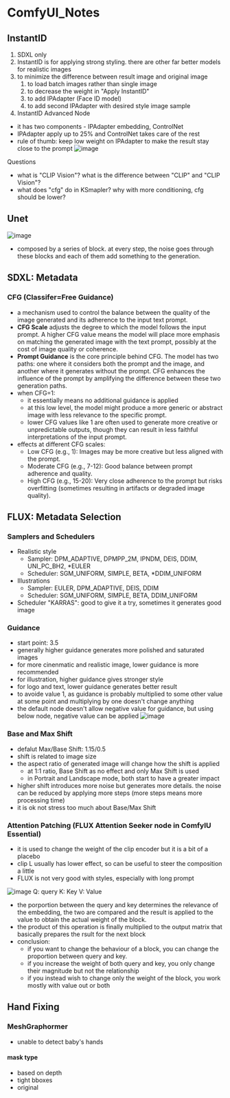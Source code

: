 # ComfyUI_Notes
## InstantID
1. SDXL only
2. InstantID is for applying strong styling. there are other far better models for realistic images
3. to minimize the difference between result image and original image
   1. to load batch images rather than single image
   2. to decrease the weight in "Apply InstantID"
   3. to add IPAdapter (Face ID model)
   4. to add second IPAdapter with desired style image sample
4. InstantID Advanced Node
- it has two components - IPAdapter embedding, ControlNet
- IPAdapter apply up to 25% and ControlNet takes care of the rest
- rule of thumb: keep low weight on IPAdapter to make the result stay close to the prompt
![image](https://github.com/user-attachments/assets/ee8f3a39-ca0a-443b-94e7-eee99eefe982)

Questions
- what is "CLIP Vision"? what is the difference between "CLIP" and "CLIP Vision"?
- what does "cfg" do in KSmapler? why with more conditioning, cfg should be lower?


## Unet
![image](https://github.com/user-attachments/assets/1f075bb1-dd4a-4697-83f0-b076c2a9086c)
- composed by a series of block. at every step, the noise goes through these blocks and each of them add something to the generation.

## SDXL: Metadata
### CFG (Classifer=Free Guidance)
- a mechanism used to control the balance between the quality of the image generated and its adherence to the input text prompt.
- **CFG Scale** adjusts the degree to which the model follows the input prompt. A higher CFG value means the model will place more emphasis on matching the generated image with the text prompt, possibly at the cost of image quality or coherence.
- **Prompt Guidance** is the core principle behind CFG. The model has two paths: one where it considers both the prompt and the image, and another where it generates without the prompt. CFG enhances the influence of the prompt by amplifying the difference between these two generation paths.
- when CFG=1:
  - it essentially means no additional guidance is applied
  - at this low level, the model might produce a more generic or abstract image with less relevance to the specific prompt.
  - lower CFG values like 1 are often used to generate more creative or unpredictable outputs, though they can result in less faithful interpretations of the input prompt.
- effects at different CFG scales:
  - Low CFG (e.g., 1): Images may be more creative but less aligned with the prompt.
  - Moderate CFG (e.g., 7-12): Good balance between prompt adherence and quality.
  - High CFG (e.g., 15-20): Very close adherence to the prompt but risks overfitting (sometimes resulting in artifacts or degraded image quality).
  

## FLUX: Metadata Selection
### Samplers and Schedulers
- Realistic style
  - Sampler: DPM_ADAPTIVE, DPMPP_2M, IPNDM, DEIS, DDIM, UNI_PC_BH2, *EULER
  - Scheduler: SGM_UNIFORM, SIMPLE, BETA, *DDIM_UNIFORM
- Illustrations
  - Sampler: EULER, DPM_ADAPTIVE, DEIS, DDIM
  - Scheduler: SGM_UNIFORM, SIMPLE, BETA, DDIM_UNIFORM
- Scheduler "KARRAS": good to give it a try, sometimes it generates good image


### Guidance
- start point: 3.5
- generally higher guidance generates more polished and saturated images
- for more cinenmatic and realistic image, lower guidance is more recommended
- for illustration, higher guidance gives stronger style
- for logo and text, lower guidance generates better result
- to avoide value 1, as guidance is probably multiplied to some other value at some point and multiplying by one doesn't change anything
- the default node doesn't allow negative value for guidance, but using below node, negative value can be applied
  ![image](https://github.com/user-attachments/assets/828a1b3a-f2e6-4e89-af1c-6b1b7bf92f73)


### Base and Max Shift
- defalut Max/Base Shift: 1.15/0.5
- shift is related to image size
- the aspect ratio of generated image will change how the shift is applied
  - at 1:1 ratio, Base Shift as no effect and only Max Shift is used
  - in Portrait and Landscape mode, both start to have a greater impact
- higher shift introduces more noise but generates more details. the noise can be reduced by applying more steps (more steps means more processing time)
- it is ok not stress too much about Base/Max Shift


### Attention Patching (FLUX Attention Seeker node in ComfyIU Essential)
- it is used to change the weight of the clip encoder but it is a bit of a placebo
- clip L usually has lower effect, so can be useful to steer the composition a little
- FLUX is not very good with styles, especially with long prompt



![image](https://github.com/user-attachments/assets/29f152c4-9b0f-4338-9ee1-87045c977909)
Q: query
K: Key
V: Value
- the porportion between the query and key determines the relevance of the embedding, the two are compared and the result is applied to the value to obtain the actual weight of the block.
- the product of this operation is finally multiplied to the output matrix that basically prepares the rsult for the next block
- conclusion:
  - if you want to change the behaviour of a block, you can change the proportion between query and key.
  - if you increase the weight of both query and key, you only change their magnitude but not the relationship
  - if you instead wish to change only the weight of the block, you work mostly with value out or both


## Hand Fixing
### MeshGraphormer
- unable to detect baby's hands

  
#### mask type
- based on depth 
- tight bboxes
- original



 
